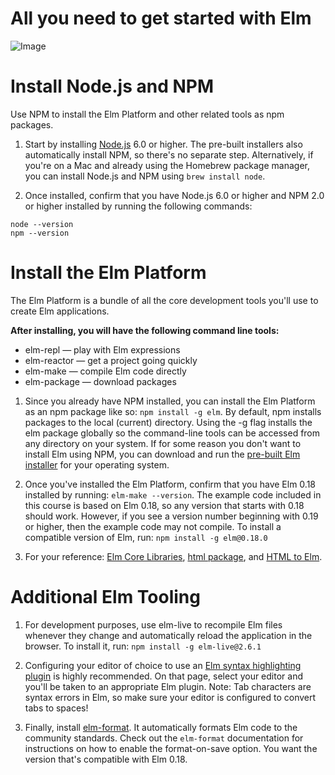 # All you need to get started with Elm

![Image](http://www.fictorians.com/wp-content/uploads/2017/03/its-dangerous-to-go-alone-take-this.jpg)

# Install Node.js and NPM
Use NPM to install the Elm Platform and other related tools as npm packages.

1. Start by installing [Node.js](https://nodejs.org/en/) 6.0 or higher. The pre-built installers also automatically install NPM, so there's no separate step. Alternatively, if you're on a Mac and already using the Homebrew package manager, you can install Node.js and NPM using `brew install node`.

2. Once installed, confirm that you have Node.js 6.0 or higher and NPM 2.0 or higher installed by running the following commands:

```
node --version
npm --version
```

# Install the Elm Platform
The Elm Platform is a bundle of all the core development tools you'll use to create Elm applications.

**After installing, you will have the following command line tools:**

* elm-repl — play with Elm expressions
* elm-reactor — get a project going quickly
* elm-make — compile Elm code directly
* elm-package — download packages

1. Since you already have NPM installed, you can install the Elm Platform as an npm package like so:  `npm install -g elm`. By default, npm installs packages to the local (current) directory. Using the -g flag installs the elm package globally so the command-line tools can be accessed from any directory on your system.  If for some reason you don't want to install Elm using NPM, you can download and run the [pre-built Elm installer](https://guide.elm-lang.org/install.html) for your operating system.

2. Once you've installed the Elm Platform, confirm that you have Elm 0.18 installed by running: `elm-make --version`.  The example code included in this course is based on Elm 0.18, so any version that starts with 0.18 should work. However, if you see a version number beginning with 0.19 or higher, then the example code may not compile. To install a compatible version of Elm, run: `npm install -g elm@0.18.0`

3. For your reference: [Elm Core Libraries](http://package.elm-lang.org/packages/elm-lang/core/latest), [html package](http://package.elm-lang.org/packages/elm-lang/html/latest/), and [HTML to Elm](http://mbylstra.github.io/html-to-elm/).

# Additional Elm Tooling
1. For development purposes, use elm-live to recompile Elm files whenever they change and automatically reload the application in the browser. To install it, run: `npm install -g elm-live@2.6.1`

2. Configuring your editor of choice to use an [Elm syntax highlighting plugin](https://guide.elm-lang.org/install.html) is highly recommended. On that page, select your editor and you'll be taken to an appropriate Elm plugin. Note: Tab characters are syntax errors in Elm, so make sure your editor is configured to convert tabs to spaces!

3. Finally, install [elm-format](https://github.com/avh4/elm-format). It automatically formats Elm code to the community standards.  Check out the `elm-format` documentation for instructions on how to enable the format-on-save option. You want the version that's compatible with Elm 0.18.
